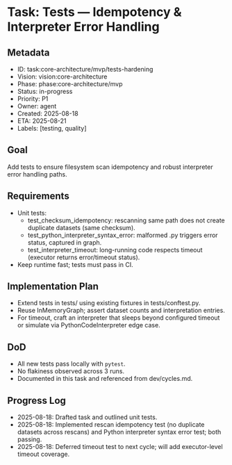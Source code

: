# Task: Tests — Idempotency & Interpreter Error Handling

## Metadata
- ID: task:core-architecture/mvp/tests-hardening
- Vision: vision:core-architecture
- Phase: phase:core-architecture/mvp
- Status: in-progress
- Priority: P1
- Owner: agent
- Created: 2025-08-18
- ETA: 2025-08-21
- Labels: [testing, quality]

## Goal
Add tests to ensure filesystem scan idempotency and robust interpreter error handling paths.

## Requirements
- Unit tests:
  - test_checksum_idempotency: rescanning same path does not create duplicate datasets (same checksum).
  - test_python_interpreter_syntax_error: malformed .py triggers error status, captured in graph.
  - test_interpreter_timeout: long-running code respects timeout (executor returns error/timeout status).
- Keep runtime fast; tests must pass in CI.

## Implementation Plan
- Extend tests in tests/ using existing fixtures in tests/conftest.py.
- Reuse InMemoryGraph; assert dataset counts and interpretation entries.
- For timeout, craft an interpreter that sleeps beyond configured timeout or simulate via PythonCodeInterpreter edge case.

## DoD
- All new tests pass locally with `pytest`.
- No flakiness observed across 3 runs.
- Documented in this task and referenced from dev/cycles.md.

## Progress Log
- 2025-08-18: Drafted task and outlined unit tests.
- 2025-08-18: Implemented rescan idempotency test (no duplicate datasets across rescans) and Python interpreter syntax error test; both passing.
- 2025-08-18: Deferred timeout test to next cycle; will add executor-level timeout coverage.
